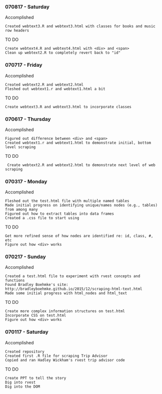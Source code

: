 ### 070817 - Saturday  

  Accomplished
  
    Created webtext3.R and webtext3.html with classes for books and music row headers  
  
  TO DO  
  
    Create webtext4.R and webtext4.html with <div> and <span>
    Clean up webtext2.R to completely revert back to "id"

### 070717 - Friday  

  Accomplished
    
    Created webtext2.R and webtext2.html  
    Fleshed out webtext1.r and webtext1.html a bit

  TO DO  
   
    Create webtext3.R and webtext3.html to incorporate classes
  

### 070617 - Thursday  

  Accomplished
    
    Figured out difference between <div> and <span>  
    Created webtext1.r and webtext1.html to demonstrate initial, bottom level scraping

  TO DO  
   
     Create webtext2.R and webtext2.html to demonstrate next level of web scraping
  

### 070317 - Monday

  Accomplished  
  
    Fleshed out the test.html file with multiple named tables
    Made initial progress on identifying unique/names nodes (e.g., tables) from among many
    Figured out how to extract tables into data frames
    Created a .css file to start using
  
  TO DO

    Get more refined sense of how nodes are identified re: id, class, #, etc
    Figure out how <div> works

### 070217 - Sunday

  Accomplished
  
    Created a test.html file to experiment with rvest concepts and functions
    Found Bradley Boehmke's site: http://bradleyboehmke.github.io/2015/12/scraping-html-text.html
    Made some initial progress with html_nodes and html_text  
  
  TO DO

    Create more complex information structures on test.html
    Incorporate CSS on test.html
    Figure out how <div> works

### 070117 - Saturday

  Accomplished
  
    Created repository
    Created first .R file for scraping Trip Advisor
    Copied and ran Hadley Wickham's rvest trip advisor code
    
  TO DO
  
    Create PPT to tell the story
    Dig into rvest
    Dig into the DOM
    
